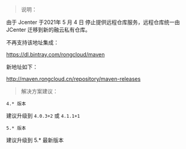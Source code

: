 > 说明：

由于 Jcenter 于2021年 5 月 4 日 停止提供远程仓库服务，远程仓库统一由 JCenter 迁移到新的融云私有仓库。

不再支持该地址集成： 

https://dl.bintray.com/rongcloud/maven

新地址如下：

http://maven.rongcloud.cn/repository/maven-releases


> 解决方案建议：

`4.* 版本`

建议升级到  `4.0.3+2` 或 `4.1.1+1`

`5.* 版本`

建议升级到 5.* 最新版本

